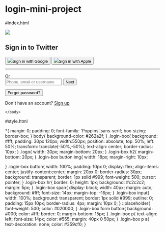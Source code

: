 # login-mini-project
#index.html
<!DOCTYPE html>
<html>
    <head>
        <meta name="viewport" content="width=device-width,initial-scale=1.0">
        <title>Twitter Login Page Design Using HTML And CSS</title>
        <link rel="stylesheet" href="style.css">
    </head>
    <body>
   <div class="login-box">
    <img src="logo.png" class="logo">
    <h2>Sign in to Twitter</h2>
    <button><img src="google.png">Sign in with Google</button>
    <button><img src="apple.png">Sign in with Apple</button>
    <hr>
    <span>Or</span>
    <form>
        <input type="text" placeholder="Phone, email or username">
        <button>Next</button>
    </form>
    <button>Forgot password?</button>
    <p>Don't have an account? <a href="#">Sign up</a> </p>
   </div>     

    </body>
</html>



#style.html

*{
    margin: 0;
    padding: 0;
    font-family: 'Poppins',sans-serif;
    box-sizing: border-box;
}
body{
    background-color: #262a2f;
}
.login-box{
    background: #fff;
    padding: 30px 120px;
    width:550px;
    position: absolute;
    top: 50%;
    left: 50%;
    transform: translate(-50%,-50%);
    text-align: center;
    border-radius: 10px;
}
.logo{
    width: 30px;
    margin-bottom: 20px;
}
.login-box h2{
    margin-bottom: 20px;
}
.login-box button img{
    width: 18px;
    margin-right: 10px;

}
.login-box button{
    width: 100%;
    padding: 10px 0;
    display: flex;
    align-items: center;
    justify-content:center;
    margin: 20px 0;
    border-radius: 30px;
    background: transparent;
    border: 1px solid #999;
    font-weight: 500;
    cursor: pointer;
}
.login-box hr{
    border: 0;
    height: 1px;
    background: #c2c2c2;
    margin: 5px;
}
.login-box span{
    display: block;
    width: 40px;
    margin: auto;
    background: #fff;
    font-size: 14px;
    margin-top: -16px;
}
.login-box input{
    width: 100%;
    background: transparent;
    border: 1px solid #999;
    outline: 0;
    padding: 15px 10px;
    border-radius: 4px;
    margin: 10px 0;
}
::placeholder{
    font-weight: 500;
    color: #020000;
}
.login-box form button{
    background: #000;
    color: #fff;
    border: 0;
    margin-bottom: 15px;
}
.login-box p{
    text-align: left;
    font-size: 14px;
    color: #555;
    margin: 40px 0 50px;
}
.login-box p a{
    text-decoration: none;
    color: #359cf0;
}
